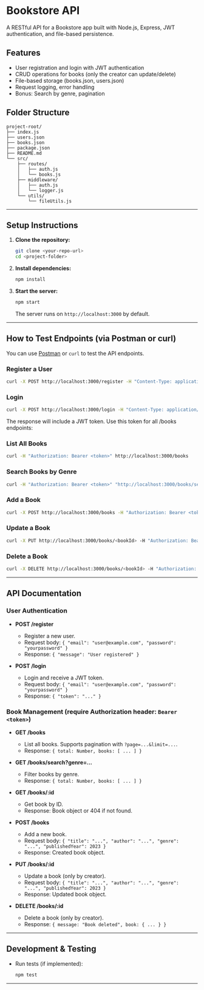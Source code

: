 # Bookstore API

A RESTful API for a Bookstore app built with Node.js, Express, JWT authentication, and file-based persistence.

## Features
- User registration and login with JWT authentication
- CRUD operations for books (only the creator can update/delete)
- File-based storage (books.json, users.json)
- Request logging, error handling
- Bonus: Search by genre, pagination

## Folder Structure

```
project-root/
├── index.js
├── users.json
├── books.json
├── package.json
├── README.md
└── src/
    ├── routes/
    │   ├── auth.js
    │   └── books.js
    ├── middleware/
    │   ├── auth.js
    │   └── logger.js
    └── utils/
        └── fileUtils.js
```

---

## Setup Instructions

1. **Clone the repository:**
   ```bash
   git clone <your-repo-url>
   cd <project-folder>
   ```
2. **Install dependencies:**
   ```bash
   npm install
   ```
3. **Start the server:**
   ```bash
   npm start
   ```
   The server runs on `http://localhost:3000` by default.

---

## How to Test Endpoints (via Postman or curl)

You can use [Postman](https://www.postman.com/) or `curl` to test the API endpoints.

### Register a User
```bash
curl -X POST http://localhost:3000/register -H "Content-Type: application/json" -d '{"email":"test@example.com","password":"123456"}'
```

### Login
```bash
curl -X POST http://localhost:3000/login -H "Content-Type: application/json" -d '{"email":"test@example.com","password":"123456"}'
```
The response will include a JWT token. Use this token for all /books endpoints:

### List All Books
```bash
curl -H "Authorization: Bearer <token>" http://localhost:3000/books
```

### Search Books by Genre
```bash
curl -H "Authorization: Bearer <token>" "http://localhost:3000/books/search?genre=Fiction"
```

### Add a Book
```bash
curl -X POST http://localhost:3000/books -H "Authorization: Bearer <token>" -H "Content-Type: application/json" -d '{"title":"Book Title","author":"Author Name","genre":"Fiction","publishedYear":2023}'
```

### Update a Book
```bash
curl -X PUT http://localhost:3000/books/<bookId> -H "Authorization: Bearer <token>" -H "Content-Type: application/json" -d '{"title":"New Title","author":"New Author","genre":"Fiction","publishedYear":2024}'
```

### Delete a Book
```bash
curl -X DELETE http://localhost:3000/books/<bookId> -H "Authorization: Bearer <token>"
```

---

## API Documentation

### User Authentication
- **POST /register**
  - Register a new user.
  - Request body: `{ "email": "user@example.com", "password": "yourpassword" }`
  - Response: `{ "message": "User registered" }`

- **POST /login**
  - Login and receive a JWT token.
  - Request body: `{ "email": "user@example.com", "password": "yourpassword" }`
  - Response: `{ "token": "..." }`

### Book Management (require Authorization header: `Bearer <token>`)
- **GET /books**
  - List all books. Supports pagination with `?page=...&limit=...`.
  - Response: `{ total: Number, books: [ ... ] }`

- **GET /books/search?genre=...**
  - Filter books by genre.
  - Response: `{ total: Number, books: [ ... ] }`

- **GET /books/:id**
  - Get book by ID.
  - Response: Book object or 404 if not found.

- **POST /books**
  - Add a new book.
  - Request body: `{ "title": "...", "author": "...", "genre": "...", "publishedYear": 2023 }`
  - Response: Created book object.

- **PUT /books/:id**
  - Update a book (only by creator).
  - Request body: `{ "title": "...", "author": "...", "genre": "...", "publishedYear": 2023 }`
  - Response: Updated book object.

- **DELETE /books/:id**
  - Delete a book (only by creator).
  - Response: `{ message: "Book deleted", book: { ... } }`

---

## Development & Testing
- Run tests (if implemented):
  ```bash
  npm test
  ```

---